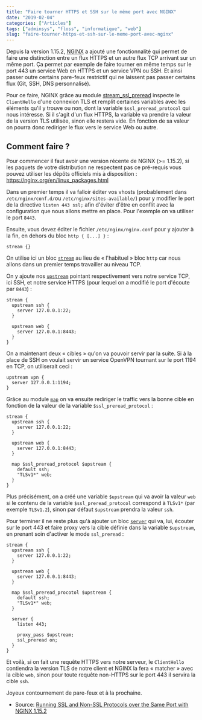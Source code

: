 ```yaml
---
title: "Faire tourner HTTPS et SSH sur le même port avec NGINX"
date: "2019-02-04"
categories: ["Articles"]
tags: ["adminsys", "floss", "informatique", "web"]
slug: "faire-tourner-https-et-ssh-sur-le-meme-port-avec-nginx"
---
```


Depuis la version 1.15.2, [NGINX](https://nginx.org/) a ajouté une fonctionnalité qui permet de faire une distinction entre un flux HTTPS et un autre flux TCP arrivant sur un même port. Ça permet par exemple de faire tourner en même temps sur le port 443 un service Web en HTTPS et un service VPN ou SSH. Et ainsi passer outre certains pare-feux restrictif qui ne laissent pas passer certains flux (Git, SSH, DNS personnalisé).

Pour ce faire, NGINX grâce au module [stream\_ssl\_preread](https://nginx.org/en/docs/stream/ngx_stream_ssl_preread_module.html) inspecte le `ClientHello` d'une connexion TLS et remplit certaines variables avec les éléments qu'il y trouve ou non, dont la variable `$ssl_preread_protocol` qui nous intéresse. Si il s'agit d'un flux HTTPS, la variable va prendre la valeur de la version TLS utilisée, sinon elle restera vide. En fonction de sa valeur on pourra donc rediriger le flux vers le service Web ou autre.

Comment faire ?
---------------

Pour commencer il faut avoir une version récente de NGINX (\>= 1.15.2), si les paquets de votre distribution ne respectent pas ce pré-requis vous pouvez utiliser les dépôts officiels mis à disposition : <https://nginx.org/en/linux_packages.html>

Dans un premier temps il va falloir éditer vos vhosts (probablement dans `/etc/nginx/conf.d/`ou `/etc/nginx/sites-available/`) pour y modifier le port de la directive `listen 443 ssl;` afin d'éviter d'être en conflit avec la configuration que nous allons mettre en place. Pour l'exemple on va utiliser le port `8443`.

Ensuite, vous devez éditer le fichier `/etc/nginx/nginx.conf` pour y ajouter à la fin, en dehors du bloc `http { [...] }` :

```
stream {}
```

On utilise ici un bloc [`stream`](https://nginx.org/en/docs/stream/ngx_stream_core_module.html#stream) au lieu de « l'habituel » bloc `http` car nous allons dans un premier temps travailler au niveau TCP.

On y ajoute nos [`upstream`](https://nginx.org/en/docs/stream/ngx_stream_upstream_module.html) pointant respectivement vers notre service TCP, ici SSH, et notre service HTTPS (pour lequel on a modifié le port d'écoute par `8443`) :

```
stream {
  upstream ssh {
    server 127.0.0.1:22;
  }

  upstream web {
    server 127.0.0.1:8443;
  }
}
```

On a maintenant deux « cibles » qu'on va pouvoir servir par la suite. Si à la place de SSH on voulait servir un service OpenVPN tournant sur le port 1194 en TCP, on utiliserait ceci :

```
upstream vpn {
  server 127.0.0.1:1194;
}
```

Grâce au module [`map`](https://nginx.org/en/docs/http/ngx_http_map_module.html#map) on va ensuite rediriger le traffic vers la bonne cible en fonction de la valeur de la variable `$ssl_preread_protocol` :

```
stream {
  upstream ssh {
    server 127.0.0.1:22;
  }

  upstream web {
    server 127.0.0.1:8443;
  }

  map $ssl_preread_protocol $upstream {
    default ssh;
    "TLSv1*" web;
  }
}
```

Plus précisément, on a créé une variable `$upstream` qui va avoir la valeur `web` si le contenu de la variable `$ssl_preread_protocol` correspond à `TLSv1*` (par exemple `TLSv1.2`), sinon par défaut `$upstream` prendra la valeur `ssh`.

Pour terminer il ne reste plus qu'à ajouter un bloc [`server`](https://nginx.org/en/docs/stream/ngx_stream_upstream_module.html#server) qui va, lui, écouter sur le port 443 et faire proxy vers la cible définie dans la variable `$upstream`, en prenant soin d'activer le mode `ssl_preread` :

```
stream {
  upstream ssh {
    server 127.0.0.1:22;
  }

  upstream web {
    server 127.0.0.1:8443;
  }

  map $ssl_preread_procotol $upstream {
    default ssh;
    "TLSv1*" web;
  }

  server {
    listen 443;

    proxy_pass $upstream;
    ssl_preread on;
  }
}
```

Et voilà, si on fait une requête HTTPS vers notre serveur, le `ClientHello` contiendra la version TLS de notre client et NGINX la fera « matcher » avec la cible `web`, sinon pour toute requête non-HTTPS sur le port 443 il servira la cible `ssh`.

Joyeux contournement de pare-feux et à la prochaine.

-   Source: [Running SSL and Non-SSL Protocols over the Same Port with NGINX 1.15.2](https://www.nginx.com/blog/running-non-ssl-protocols-over-ssl-port-nginx-1-15-2/)
